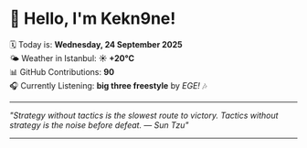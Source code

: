 # 👋 Hello, I'm Kekn9ne!

🗓️ Today is: **Wednesday, 24 September 2025**  
🌤️ Weather in Istanbul: **☀️   +20°C**  
📊 GitHub Contributions: **90**  
🎧 Currently Listening: **big three freestyle** by *EGE!* 🎶

---

_"Strategy without tactics is the slowest route to victory. Tactics without strategy is the noise before defeat. — *Sun Tzu*"_

---
